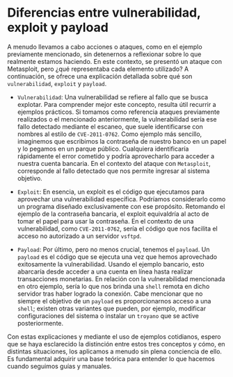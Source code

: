 # Diferencias entre vulnerabilidad, exploit y payload

A menudo llevamos a cabo acciones o ataques, como en el ejemplo previamente mencionado, sin detenernos a reflexionar sobre lo que realmente estamos haciendo. En este contexto, se presentó un ataque con Metasploit, pero ¿qué representaba cada elemento utilizado? A continuación, se ofrece una explicación detallada sobre qué son `vulnerabilidad`, `exploit` y `payload`.

* `Vulnerabilidad`: Una vulnerabilidad se refiere al fallo que se busca explotar. Para comprender mejor este concepto, resulta útil recurrir a ejemplos prácticos. Si tomamos como referencia ataques previamente realizados o el mencionado anteriormente, la vulnerabilidad sería ese fallo detectado mediante el escaneo, que suele identificarse con nombres al estilo de `CVE-2011-0762`. Como ejemplo más sencillo, imaginemos que escribimos la contraseña de nuestro banco en un papel y lo pegamos en un parque público. Cualquiera identificaría rápidamente el error cometido y podría aprovecharlo para acceder a nuestra cuenta bancaria. En el contexto del ataque con `Metasploit`, corresponde al fallo detectado que nos permite ingresar al sistema objetivo.

* `Exploit`: En esencia, un exploit es el código que ejecutamos para aprovechar una vulnerabilidad específica. Podríamos considerarlo como un programa diseñado exclusivamente con ese propósito. Retomando el ejemplo de la contraseña bancaria, el exploit equivaldría al acto de tomar el papel para usar la contraseña. En el contexto de una vulnerabilidad, como `CVE-2011-0762`, sería el código que nos facilita el acceso no autorizado a un servidor `vsftpd`.

* `Payload`: Por último, pero no menos crucial, tenemos el `payload`. Un `payload` es el código que se ejecuta una vez que hemos aprovechado exitosamente la vulnerabilidad. Usando el ejemplo bancario, esto abarcaría desde acceder a una cuenta en línea hasta realizar transacciones monetarias. En relación con la vulnerabilidad mencionada en otro ejemplo, sería lo que nos brinda una `shell` remota en dicho servidor tras haber logrado la conexión. Cabe mencionar que no siempre el objetivo de un `payload` es proporcionarnos acceso a una `shell`; existen otras variantes que pueden, por ejemplo, modificar configuraciones del sistema o instalar un `troyano` que se active posteriormente.

Con estas explicaciones y mediante el uso de ejemplos cotidianos, espero que se haya esclarecido la distinción entre estos tres conceptos y cómo, en distintas situaciones, los aplicamos a menudo sin plena conciencia de ello. Es fundamental adquirir una base teórica para entender lo que hacemos cuando seguimos guías y manuales.